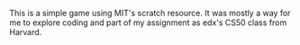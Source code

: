 This is a simple game using MIT's scratch resource. It was mostly a way for me to explore coding and part of my assignment as edx's CS50 class from Harvard.
